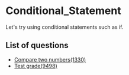 Conditional_Statement
=========

Let's try using conditional statements such as if.

List of questions
-------

- [Compare two numbers(1330)](https://github.com/yoru4890/coding_test/blob/main/baekjoon/conditional_statement/1330.md)
- [Test grade(9498)](https://github.com/yoru4890/coding_test/blob/main/baekjoon/conditional_statement/9498.md)
